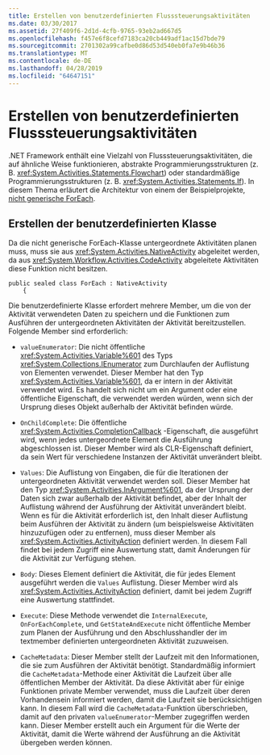 ```yaml
---
title: Erstellen von benutzerdefinierten Flusssteuerungsaktivitäten
ms.date: 03/30/2017
ms.assetid: 27f409f6-2d1d-4cfb-9765-93eb2ad667d5
ms.openlocfilehash: f457e6f8cefd7183ca20cb449adf1ac15d7bde79
ms.sourcegitcommit: 2701302a99cafbe0d86d53d540eb0fa7e9b46b36
ms.translationtype: MT
ms.contentlocale: de-DE
ms.lasthandoff: 04/28/2019
ms.locfileid: "64647151"
---
```

# <a name="creating-custom-flow-control-activities"></a>Erstellen von benutzerdefinierten Flusssteuerungsaktivitäten
.NET Framework enthält eine Vielzahl von Flusssteuerungsaktivitäten, die auf ähnliche Weise funktionieren, abstrakte Programmierungsstrukturen (z. B. <xref:System.Activities.Statements.Flowchart>) oder standardmäßige Programmierungsstrukturen (z. B. <xref:System.Activities.Statements.If>). In diesem Thema erläutert die Architektur von einem der Beispielprojekte, [nicht generische ForEach](./samples/non-generic-foreach.md).  
  
## <a name="creating-the-custom-class"></a>Erstellen der benutzerdefinierten Klasse  
 Da die nicht generische ForEach-Klasse untergeordnete Aktivitäten planen muss, muss sie aus <xref:System.Activities.NativeActivity> abgeleitet werden, da aus <xref:System.Workflow.Activities.CodeActivity> abgeleitete Aktivitäten diese Funktion nicht besitzen.  
  
```  
public sealed class ForEach : NativeActivity  
    {  
```  
  
 Die benutzerdefinierte Klasse erfordert mehrere Member, um die von der Aktivität verwendeten Daten zu speichern und die Funktionen zum Ausführen der untergeordneten Aktivitäten der Aktivität bereitzustellen. Folgende Member sind erforderlich:  
  
- `valueEnumerator`: Die nicht öffentliche <xref:System.Activities.Variable%601> des Typs <xref:System.Collections.IEnumerator> zum Durchlaufen der Auflistung von Elementen verwendet. Dieser Member hat den Typ <xref:System.Activities.Variable%601>, da er intern in der Aktivität verwendet wird. Es handelt sich nicht um ein Argument oder eine öffentliche Eigenschaft, die verwendet werden würden, wenn sich der Ursprung dieses Objekt außerhalb der Aktivität befinden würde.  
  
- `OnChildComplete`: Die öffentliche <xref:System.Activities.CompletionCallback> -Eigenschaft, die ausgeführt wird, wenn jedes untergeordnete Element die Ausführung abgeschlossen ist. Dieser Member wird als CLR-Eigenschaft definiert, da sein Wert für verschiedene Instanzen der Aktivität unverändert bleibt.  
  
- `Values`: Die Auflistung von Eingaben, die für die Iterationen der untergeordneten Aktivität verwendet werden soll. Dieser Member hat den Typ <xref:System.Activities.InArgument%601>, da der Ursprung der Daten sich zwar außerhalb der Aktivität befindet, aber der Inhalt der Auflistung während der Ausführung der Aktivität unverändert bleibt. Wenn es für die Aktivität erforderlich ist, den Inhalt dieser Auflistung beim Ausführen der Aktivität zu ändern (um beispielsweise Aktivitäten hinzuzufügen oder zu entfernen), muss dieser Member als <xref:System.Activities.ActivityAction> definiert werden. In diesem Fall findet bei jedem Zugriff eine Auswertung statt, damit Änderungen für die Aktivität zur Verfügung stehen.  
  
- `Body`: Dieses Element definiert die Aktivität, die für jedes Element ausgeführt werden die `Values` Auflistung. Dieser Member wird als <xref:System.Activities.ActivityAction> definiert, damit bei jedem Zugriff eine Auswertung stattfindet.  
  
- `Execute`: Diese Methode verwendet die `InternalExecute`, `OnForEachComplete`, und `GetStateAndExecute` nicht öffentliche Member zum Planen der Ausführung und den Abschlusshandler der im textmember definierten untergeordneten Aktivität zuzuweisen.  
  
- `CacheMetadata`: Dieser Member stellt der Laufzeit mit den Informationen, die sie zum Ausführen der Aktivität benötigt. Standardmäßig informiert die `CacheMetadata`-Methode einer Aktivität die Laufzeit über alle öffentlichen Member der Aktivität. Da diese Aktivität aber für einige Funktionen private Member verwendet, muss die Laufzeit über deren Vorhandensein informiert werden, damit die Laufzeit sie berücksichtigen kann. In diesem Fall wird die `CacheMetadata`-Funktion überschrieben, damit auf den privaten `valueEnumerator`-Member zugegriffen werden kann. Dieser Member erstellt auch ein Argument für die Werte der Aktivität, damit die Werte während der Ausführung an die Aktivität übergeben werden können.
